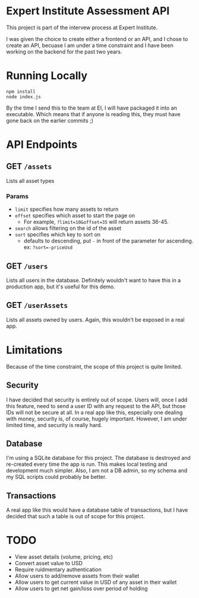 # Expert Institute Assessment API
This project is part of the intervew process at Expert Institute.

I was given the choice to create either a frontend or an API, and I chose to create an API, becuase I am under a time constraint and I have been working on the backend for the past two years.

# Running Locally
```
npm install
node index.js
```

By the time I send this to the team at EI, I will have packaged it into an executable.
Which means that if anyone is reading this, they must have gone back on the earlier commits ;)

# API Endpoints

## GET `/assets`

Lists all asset types

### Params

* `limit` specifies how many assets to return
* `offset` specifies which asset to start the page on
    * For example, `?limit=10&offset=35` will return assets 36-45.
* `search` allows filtering on the id of the asset
* `sort` specifies which key to sort on
    * defaults to descending, put `-` in front of the parameter for ascending. ex: `?sort=-priceUsd`

## GET `/users`
Lists all users in the database. Definitely wouldn't want to have this in a production app, but it's useful for this demo.

## GET `/userAssets`
Lists all assets owned by users. Again, this wouldn't be exposed in a real app.

# Limitations
Because of the time constraint, the scope of this project is quite limited.

## Security
I have decided that security is entirely out of scope. Users will, once I add this feature, need to send a user ID with any request to the API, but those IDs will not be secure at all. In a real app like this, especially one dealing with money, security is, of course, hugely important. However, I am under limited time, and security is really hard.

## Database
I'm using a SQLite database for this project. The database is destroyed and re-created every time the app is run. This makes local testing and development much simpler. Also, I am not a DB admin, so my schema and my SQL scripts could probably be better.

## Transactions
A real app like this would have a database table of transactions, but I have decided that such a table is out of scope for this project.

# TODO
* View asset details (volume, pricing, etc)
* Convert asset value to USD
* Require ruidmentary authentication
* Allow users to add/remove assets from their wallet
* Allow users to get current value in USD of any asset in their wallet
* Allow users to get net gain/loss over period of holding